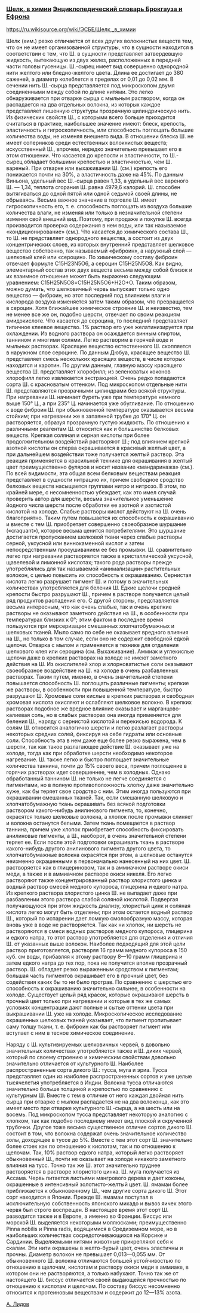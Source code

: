 ### [Шелк, в химии](https://ru.wikisource.org/wiki/ЭСБЕ/Шелк,_в_химии#:~:text=не%20представляет%20однородного%20вещества%2C%20а,25N5O8.)   [Энциклопедический словарь Брокгауза и Ефрона](https://ru.wikisource.org/wiki/Энциклопедический_словарь_Брокгауза_и_Ефрона)

https://ru.wikisource.org/wiki/ЭСБЕ/Шелк,_в_химии

Шелк (хим.) резко отличается от всех других волокнистых веществ тем, что он не имеет организованной структуры, что в сущности находится в соответствии с тем, что Ш. в сущности представляет затвердевшую жидкость, вытекающую из двух желез, расположенных в передней части головы гусеницы. Ш.-сырец имеет вид совершенно однородной нити желтого или бледно-желтого цвета. Длина ее достигает до 380 саженей, а диаметр колеблется в пределах от 0,01 до 0,02 мм. В сечении нить Ш.-сырца представляется под микроскопом двумя соединенными между собой по длине нитями. Это легко обнаруживается при отварке сырца с мыльным раствором, когда он распадается на два отдельных волокна, из которых каждое представляет лишенную структуры прозрачную цилиндрическую нить. Из физических свойств Ш., с которыми всего больше приходится считаться в практике, наибольшее значение имеют: блеск, крепость, эластичность и гигроскопичность, или способность поглощать большие количества воды, не изменяя внешнего вида. В отношении блеска Ш. не имеет соперников среди естественных волокнистых веществ; искусственный Ш., впрочем, нередко значительно превышает его в этом отношении. Что касается до крепости и эластичности, то Ш.-сырец обладает большими крепостью и эластичностью, чем Ш. вареный. При отварке или выхаживании Ш. (см.) крепость его понижается почти на 30%, а эластичность даже на 45%. По данным Виньона, удельный вес Ш.-сырца равен 1,33, а удельный вес вареного Ш. — 1,34, теплота сгорания Ш. равна 4979,6 калорий. Ш. способен вытягиваться до одной пятой или одной седьмой своей длины, не обрываясь. Весьма важное значение в торговле Ш. имеет гигроскопичность его, т. е. способность поглощать из воздуха большие количества влаги, не изменяя или только в незначительной степени изменяя свой внешний вид. Поэтому, при продаже и покупке Ш. всегда производится проверка содержания в нем воды, или так называемое «кондиционирование» (см.). Что касается до химического состава Ш., то Ш. не представляет однородного вещества, а состоит из двух концентрических слоев, из которых внутренний представляет шелковое вещество собственно, так называемый «фиброин», а наружный слой — шелковый клей или «сероцин». По химическому составу фиброин отвечает формуле C15H23N5O6, а сероцин C15H25N5O8. Как видно, элементарный состав этих двух веществ весьма между собой близок и их взаимное отношение может быть выражено следующим уравнением: C15H25N5O8=C15H25N5O6+H2O+O. Таким образом, можно думать, что шелковичный червь выпускает только одно вещество — фиброин, но этот последний под влиянием влаги и кислорода воздуха изменяется затем таким образом, что превращается в сероцин. Хотя ближайшее химическое строение Ш. и неизвестно, тем не менее все же он, подобно шерсти, отвечает по своим реакциям амидокислоте. Что касается до сероцина, то последний представляет типичное клеевое вещество. 1% раствор его уже желатинизируется при охлаждении. Из водного раствора он осаждается винным спиртом, таннином и многими солями. Легко растворим в горячей воде и мыльных растворах. Красящее вещество естественного Ш. скопляется в наружном слое сероцине. По данным Дюбуа, красящее вещество Ш. представляет смесь нескольких красящих веществ, в числе которых находится и каротин. По другим данным, главную массу красящего вещества Ш. представляет хлорофилл; из зеленоватых коконов хлорофилл легко извлекается экстракцией. Очень редко попадаются сорта Ш. с красноватым оттенком. Под микроскопом отдельные нити Ш. представляются прозрачными цилиндрами без всякой структуры. При нагревании Ш. начинает буреть уже при температуре немного выше 150° Ц., а при 235° Ц. начинается уже обугливание. По отношению к воде фиброин Ш. при обыкновенной температуре оказывается весьма стойким; при нагревании же в запаянной трубке до 170° Ц. он растворяется, образуя прозрачную густую жидкость. По отношению к различными реагентам Ш. относится как и большинство белковых веществ. Крепкая соляная и серная кислоты при более продолжительном воздействий растворяют Ш.; под влиянием крепкой азотной кислоты он сперва окрашивается в красивый желтый цвет, а при дальнейшем воздействии тоже получается желтый раствор. Эта реакция применяется в красильной технике для окрашивания в желтый цвет преимущественно фуляров и носит название «мандаринажа» (см.). По всей видимости, эта общая всем белковым веществам реакция представляет в сущности нитрацию их, причем свободное сродство белковых веществ насыщается группами нитро и нитрозо. В этом, по крайней мере, с несомненностью убеждает, как это имел случай проверить автор для шерсти, весьма значительное уменьшение йодного числа шерсти после обработки ее азотной и азотистой кислотой на холоде. Слабые растворы кислот действуют на Ш. очень благоприятно. Таким путем повышается их способность к окрашиванию и вместе с тем Ш. приобретает совершенно своеобразное шуршание («craquant»), которое весьма ценится потребителями. Это шуршание достигается пропусканием шелковой ткани через слабые растворы серной, уксусной или виннокаменной кислот и затем непосредственным просушиванием ее без промывки. Ш. сравнительно легко при нагревании растворяется также в кристаллической уксусной, щавелевой и лимонной кислотах; такого рода растворы прежде употреблялись для так называемой «анимализации» растительных волокон, с целью повысить их способность к окрашиванию. Сернистая кислота легко разрушает пигмент Ш. и потому в значительных количествах употребляется для беления Ш. Едкие щелочи средней крепости быстро разрушают Ш., причем в растворе получается целый ряд продуктов распадения его. С другой стороны, представляется весьма интересным, что как очень слабые, так и очень крепкие растворы не оказывают заметного действия на Ш., в особенности при температурах близких к 0°; этим фактом в последнее время пользуются при мерсеризации смешанных хлопчатобумажных и шелковых тканей. Мыло само по себе не оказывает вредного влияния на Ш., но только в том случае, если оно не содержит свободной едкой щелочи. Отварка с мылом и применяется в технике для отделения шелкового клея или сероцина (см. Выхаживание). Аммиак и углекислые щелочи даже в крепких растворах на холоде не имеют заметного действия на Ш. Из окислителей хлор и хлорноватистые соли оказывают своеобразное воздействие на Ш. на холоде в очень разбавленных растворах. Таким путем, именно, в очень значительной степени повышается способность Ш. поглощать различные пигменты; крепкие же растворы, в особенности при повышенной температуре, быстро разрушают Ш. Хромовые соли кислые в крепких растворах и свободная хромовая кислота окисляют и ослабляют шелковое волокно. В крепких растворах подобное же вредное влияние оказывает и марганцово-калиевая соль, но в слабых растворах она иногда применяется для беления Ш., наряду с сернистой кислотой и перекисью водорода. К солям Ш. относится аналогично шерсти и легко разлагает растворы некоторых средних солей, фиксируя на себе гидраты или основные соли. Способность эта в нем даже еще более резко выражена, чем в шерсти, так как такое разлагающее действие Ш. оказывает уже на холоде, тогда как при обработке шерсти необходимо некоторое нагревание. Ш. также легко и быстро поглощает значительные количества таннина, почти до 15% своего веса, причем поглощение в горячих растворах идет совершеннее, чем в холодных. Однако обработанный таннином Ш. не только не легче соединяется с пигментами, но в полную противоположность хлопку даже значительно хуже, как бы теряет свое сродство с ним. Этим иногда пользуются при окрашивании смешанных тканей. Так, если смешанную шелковую и хлопчатобумажную ткань окрашивать без всякой подготовки раствором какого-нибудь анилинового пигмента, то, конечно, окрасятся только шелковые волокна, а хлопок после промывки слиняет и волокна останутся белыми. Затем ткань помещается в раствор таннина, причем уже хлопок приобретает способность фиксировать анилиновые пигменты, а Ш., наоборот, в очень значительной степени теряет ее. Если после этой подготовки окрашивать ткань в растворе какого-нибудь другого анилинового пигмента другого цвета, то хлопчатобумажные волокна окрасятся при этом, а шелковые останутся неизменно окрашенными в первоначально нанесенный на них цвет. Ш. растворяется как в глицериновом, так и в аммиачном растворе окиси меди, а также и в аммиачном растворе окиси никеля. Его легко растворяют также концентрированный раствор хлористого цинка и водный раствор смесей медного купороса, глицерина и едкого натра. Из крепкого раствора хлористого цинка Ш. не выпадает даже при разбавлении этого раствора слабой соляной кислотой. Подвергая получающуюся при этом жидкость диализу, хлористый цинк и соляная кислота легко могут быть отделены; при этом остается водный раствор Ш., который по испарении дает ломкую смолообразную массу, которая вновь уже в воде не растворяется. Так как ни хлопок, ни шерсть не растворяются в смеси водных растворов медного купороса, глицерина и едкого натра, то этот раствор употребляется для отделения и отличия Ш. от указанных выше волокон. Наиболее подходящий для этой цели раствор приготовляется, растворяя 16 грамм медного купороса в 150 куб. см воды, прибавляя к этому раствору 8—10 грамм глицерина и затем едкого натра до тех пор, пока не получится вполне прозрачный раствор. Ш. обладает резко выраженным сродством к пигментам; большая часть пигментов окрашивает его в прочный цвет, без содействия каких бы то ни было протрав. По сравнению с шерстью его способность к окрашиванию значительно сильнее, в особенности на холоде. Существует целый ряд красок, которые окрашивают шерсть в прочный цвет только при нагревании и которые в тех же самых условиях концентрации дают полные и сытые оттенки цвета при выкрашивании Ш. уже на холоде. Микроскопическое исследование окрашенных шелковых тканей указывает, что пигмент пропитывает саму толщу ткани, т. е. фиброин как бы растворяет пигмент или вступает с ним в тесное химическое соединение.

Наряду с Ш. культивируемых шелковичных червей, в довольно значительных количествах употребляется также и Ш. диких червей, который по своему строению и химическим свойствам довольно значительно отличается от культурного Ш. Наиболее распространенные сорта дикого Ш.: тусса, муга и эриа. Тусса представляет один из наиболее распространенных сортов и уже целые тысячелетия употребляется в Индии. Волокна тусса отличаются значительно больше толщиной и крепостью по сравнению с культурным Ш. Вместе с тем в отличие от него каждая двойная нить сырца при отварке с мылом распадается не на два волоконца, как это имеет место при отварке культурного Ш.-сырца, а на шесть или на восемь. Под микроскопом тусса представляет некоторую аналогию с хлопком, так как подобно последнему имеет вид плоской и скрученной трубочки. Другое тоже весьма существенное отличие сортов дикого Ш. состоит в том, что волокна содержат очень значительное количество золы, доходящее в туссе до 5%. Вместе с тем этот сорт Ш. значительно более стоек как по отношению к кислотам, так и по отношению к щелочам. Так, 10% раствор едкого натра, который легко растворяет обыкновенный Ш., почти не оказывает на холоде никакого заметного влияния на тусс. Точно так же Ш. этот значительно труднее растворяется в растворе хлористого цинка. Ш. муга получается из Ассама. Червь питается листьями мангрового дерева и дает коконы, окрашенные в интенсивный золотисто-желтый цвет. Ш. ямамаи более приближается к обыкновенному Ш., чем другие сорта дикого Ш. Этот сорт находится в Японии. Прежде Ш. ямамаи поступал в исключительную собственность японского микадо и вывоз яичек этого червя был строго воспрещен. В настоящее время этот сорт Ш. разводится также и в Европе, а именно во Франции. Биссус или морской Ш. выделяется некоторыми моллюсками; преимущественно Pinna nobilis и Pinna radis, водящимися в Средиземном море, но в наибольших количествах сосредоточивающихся на Корсике и Сардинии. Выделяемыми нитями животные прикрепляют себя к скалам. Эти нити окрашены в желто-бурый цвет, очень эластичны и прочны. Диаметр волокон не превышает 0,013—0,055 мм. От обыкновенного Ш. волокна отличаются большей устойчивостью по отношению в щелочам, кислотам и раствору окиси меди в аммиаке, в котором они не растворяются, а только набухают. Точно так же от настоящего Ш. биссус отличается своей выдающейся прочностью по отношению к кислотам и щелочам. По составу биссус несомненно относится к протеиновым веществам и содержит до 12—13% азота.

[А. Лидов](https://ru.wikisource.org/wiki/Александр_Павлович_Лидов)